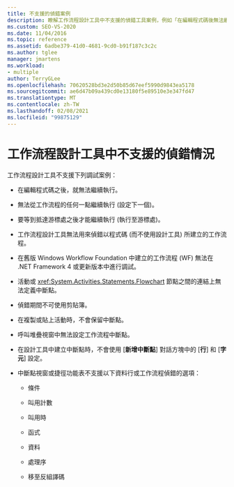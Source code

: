 ```yaml
---
title: 不支援的偵錯案例
description: 瞭解工作流程設計工具中不支援的偵錯工具案例，例如「在編輯程式碼後無法繼續執行」。
ms.custom: SEO-VS-2020
ms.date: 11/04/2016
ms.topic: reference
ms.assetid: 6adbe379-41d0-4681-9cd0-b91f187c3c2c
ms.author: tglee
manager: jmartens
ms.workload:
- multiple
author: TerryGLee
ms.openlocfilehash: 70620528bd3e2d50b85d67eef5990d9843ea5178
ms.sourcegitcommit: ae6d47b09a439cd0e13180f5e89510e3e347fd47
ms.translationtype: MT
ms.contentlocale: zh-TW
ms.lasthandoff: 02/08/2021
ms.locfileid: "99875129"
---
```

# <a name="unsupported-debugging-scenarios-in-the-workflow-designer"></a>工作流程設計工具中不支援的偵錯情況

工作流程設計工具不支援下列調試案例：

- 在編輯程式碼之後，就無法繼續執行。

- 無法從工作流程的任何一點繼續執行 (設定下一個)。

- 要等到抵達游標處之後才能繼續執行 (執行至游標處)。

- 工作流程設計工具無法用來偵錯以程式碼 (而不使用設計工具) 所建立的工作流程。

- 在舊版 Windows Workflow Foundation 中建立的工作流程 (WF) 無法在 .NET Framework 4 或更新版本中進行調試。

- 活動或 <xref:System.Activities.Statements.Flowchart> 節點之間的連結上無法定義中斷點。

- 偵錯期間不可使用剪貼簿。

- 在複製或貼上活動時，不會保留中斷點。

- 呼叫堆疊視窗中無法設定工作流程中斷點。

- 在設計工具中建立中斷點時，不會使用 [**新增中斷點**] 對話方塊中的 [**行**] 和 [**字元**] 設定。

- 中斷點視窗或捷徑功能表不支援以下資料行或工作流程偵錯的選項：

  - 條件

  - 叫用計數

  - 叫用時

  - 函式

  - 資料

  - 處理序

  - 移至反組譯碼

